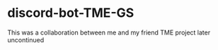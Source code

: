 # discord-bot-TME-GS
This was a collaboration between me and my friend TME project later uncontinued
